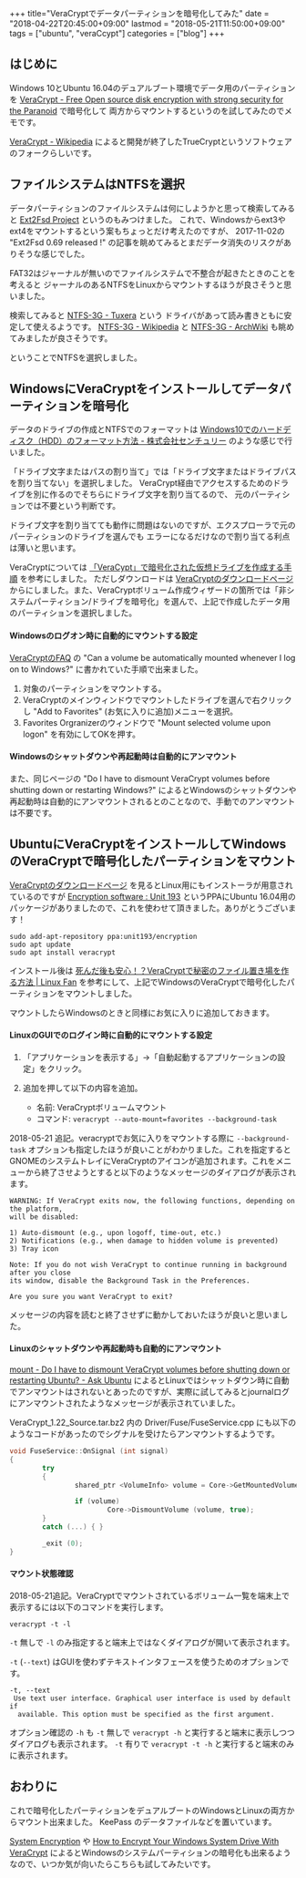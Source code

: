 +++
title="VeraCryptでデータパーティションを暗号化してみた"
date = "2018-04-22T20:45:00+09:00"
lastmod = "2018-05-21T11:50:00+09:00"
tags = ["ubuntu", "veraCcypt"]
categories = ["blog"]
+++


## はじめに

Windows 10とUbuntu 16.04のデュアルブート環境でデータ用のパーティションを [VeraCrypt - Free Open source disk encryption with strong security for the Paranoid](https://www.veracrypt.fr/en/Home.html) で暗号化して
両方からマウントするというのを試してみたのでメモです。

[VeraCrypt - Wikipedia](https://ja.wikipedia.org/wiki/VeraCrypt) によると開発が終了したTrueCryptというソフトウェアのフォークらしいです。

## ファイルシステムはNTFSを選択

データパーティションのファイルシステムは何にしようかと思って検索してみると
[Ext2Fsd Project](http://www.ext2fsd.com/) というのもみつけました。
これで、Windowsからext3やext4をマウントするという案もちょっとだけ考えたのですが、
2017-11-02の "Ext2Fsd 0.69 released !" の記事を眺めてみるとまだデータ消失のリスクがありそうな感じでした。

FAT32はジャーナルが無いのでファイルシステムで不整合が起きたときのことを考えると
ジャーナルのあるNTFSをLinuxからマウントするほうが良さそうと思いました。

検索してみると [NTFS-3G - Tuxera](https://www.tuxera.com/community/open-source-ntfs-3g/) という
ドライバがあって読み書きともに安定して使えるようです。
[NTFS-3G - Wikipedia](https://ja.wikipedia.org/wiki/NTFS-3G) と
[NTFS-3G - ArchWiki](https://wiki.archlinux.jp/index.php/NTFS-3G) も眺めてみましたが良さそうです。

ということでNTFSを選択しました。

## WindowsにVeraCryptをインストールしてデータパーティションを暗号化

データのドライブの作成とNTFSでのフォーマットは
[Windows10でのハードディスク（HDD）のフォーマット方法 - 株式会社センチュリー](http://www.century.co.jp/support/faq/windows-10-format.html)
のような感じで行いました。

「ドライブ文字またはパスの割り当て」では「ドライブ文字またはドライブパスを割り当てない」を選択しました。
VeraCrypt経由でアクセスするためのドライブを別に作るのでそちらにドライブ文字を割り当てるので、
元のパーティションでは不要という判断です。

ドライブ文字を割り当てても動作に問題はないのですが、エクスプローラで元のパーティションのドライブを選んでも
エラーになるだけなので割り当てる利点は薄いと思います。

VeraCryptについては [「VeraCypt」で暗号化された仮想ドライブを作成する手順](https://freepc.jp/post-14806) を参考にしました。
ただしダウンロードは [VeraCryptのダウンロードページ](https://www.veracrypt.fr/en/Downloads.html) からにしました。また、VeraCryptボリューム作成ウィザードの箇所では「非システムパーティション/ドライブを暗号化」を選んで、上記で作成したデータ用のパーティションを選択しました。

#### Windowsのログオン時に自動的にマウントする設定

[VeraCryptのFAQ](https://www.veracrypt.fr/en/FAQ.html) の
"Can a volume be automatically mounted whenever I log on to Windows?" に書かれていた手順で出来ました。

1. 対象のパーティションをマウントする。
2. VeraCryptのメインウィンドウでマウントしたドライブを選んで右クリックし "Add to Favorites" (お気に入りに追加)メニューを選択。
3. Favorites Orgranizerのウィンドウで "Mount selected volume upon logon" を有効にしてOKを押す。

#### Windowsのシャットダウンや再起動時は自動的にアンマウント

また、同じページの
"Do I have to dismount VeraCrypt volumes before shutting down or restarting Windows?"
によるとWindowsのシャットダウンや再起動時は自動的にアンマウントされるとのことなので、手動でのアンマウントは不要です。

## UbuntuにVeraCryptをインストールしてWindowsのVeraCryptで暗号化したパーティションをマウント

[VeraCryptのダウンロードページ](https://www.veracrypt.fr/en/Downloads.html) を見るとLinux用にもインストーラが用意されているのですが
[Encryption software : Unit 193](https://launchpad.net/~unit193/+archive/ubuntu/encryption) というPPAにUbuntu 16.04用のパッケージがありましたので、これを使わせて頂きました。ありがとうございます！

```console
sudo add-apt-repository ppa:unit193/encryption
sudo apt update
sudo apt install veracrypt
```

インストール後は [死んだ後も安心！？VeraCryptで秘密のファイル置き場を作る方法 | Linux Fan](https://linuxfan.info/veracrypt) を参考にして、上記でWindowsのVeraCryptで暗号化したパーティションをマウントしました。

マウントしたらWindowsのときと同様にお気に入りに追加しておきます。

#### LinuxのGUIでのログイン時に自動的にマウントする設定

1. 「アプリケーションを表示する」→「自動起動するアプリケーションの設定」をクリック。
2. 追加を押して以下の内容を追加。

    - 名前: VeraCryptボリュームマウント
    - コマンド: `veracrypt --auto-mount=favorites --background-task`

2018-05-21 追記。veracryptでお気に入りをマウントする際に `--background-task` オプションも指定したほうが良いことがわかりました。これを指定するとGNOMEのシステムトレイにVeraCryptのアイコンが追加されます。これをメニューから終了させようとすると以下のようなメッセージのダイアログが表示されます。

```text
WARNING: If VeraCrypt exits now, the following functions, depending on the platform,
will be disabled:

1) Auto-dismount (e.g., upon logoff, time-out, etc.)
2) Notifications (e.g., when damage to hidden volume is prevented)
3) Tray icon

Note: If you do not wish VeraCrypt to continue running in background after you close
its window, disable the Background Task in the Preferences.

Are you sure you want VeraCrypt to exit?
```

メッセージの内容を読むと終了させずに動かしておいたほうが良いと思いました。

#### Linuxのシャットダウンや再起動時も自動的にアンマウント

[mount - Do I have to dismount VeraCrypt volumes before shutting down or restarting Ubuntu? - Ask Ubuntu](https://askubuntu.com/questions/799277/do-i-have-to-dismount-veracrypt-volumes-before-shutting-down-or-restarting-ubunt/921884#921884) によるとLinuxではシャットダウン時に自動でアンマウントはされないとあったのですが、実際に試してみるとjournalログにアンマウントされたようなメッセージが表示されていました。

VeraCrypt_1.22_Source.tar.bz2 内の Driver/Fuse/FuseService.cpp にも以下のようなコードがあったのでシグナルを受けたらアンマウントするようです。

```c++
void FuseService::OnSignal (int signal)
{
        try
        {
                shared_ptr <VolumeInfo> volume = Core->GetMountedVolume (SlotNumber);

                if (volume)
                        Core->DismountVolume (volume, true);
        }
        catch (...) { }

        _exit (0);
}
```

#### マウント状態確認

2018-05-21追記。VeraCryptでマウントされているボリューム一覧を端末上で表示するには以下のコマンドを実行します。

```console
veracrypt -t -l
```

`-t` 無しで `-l` のみ指定すると端末上ではなくダイアログが開いて表示されます。

`-t` (`--text`) はGUIを使わずテキストインタフェースを使うためのオプションです。

```text
-t, --text
 Use text user interface. Graphical user interface is used by default if
  available. This option must be specified as the first argument.
```

オプション確認の `-h` も `-t` 無しで `veracrypt -h` と実行すると端末に表示しつつダイアログも表示されます。 `-t` 有りで `veracrypt -t -h` と実行すると端末のみに表示されます。

## おわりに

これで暗号化したパーティションをデュアルブートのWindowsとLinuxの両方からマウント出来ました。
KeePass のデータファイルなどを置いています。

[System Encryption](https://www.veracrypt.fr/en/System%20Encryption.html)
や [How to Encrypt Your Windows System Drive With VeraCrypt](https://www.howtogeek.com/howto/6169/use-truecrypt-to-secure-your-data/) によるとWindowsのシステムパーティションの暗号化も出来るようなので、いつか気が向いたらこちらも試してみたいです。
